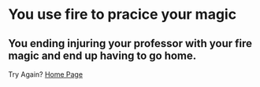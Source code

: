# You use fire to pracice your magic 

## You ending injuring your professor with your fire magic and end up having to go home.

Try Again? [Home Page](README.md)